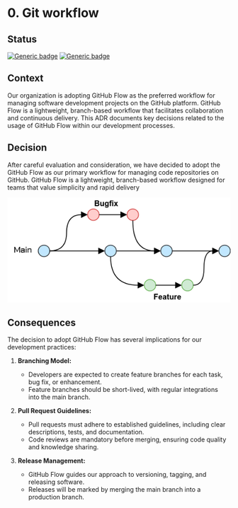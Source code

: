 # 0. Git workflow

## Status
[![Generic badge](https://img.shields.io/badge/Date-2023/12/01-blue.svg)](https://shields.io/)
[![Generic badge](https://img.shields.io/badge/Status-Accepted-Green.svg)](https://shields.io/)

## Context

Our organization is adopting GitHub Flow as the preferred workflow for managing software development projects on the
GitHub platform. GitHub Flow is a lightweight, branch-based workflow that facilitates collaboration and continuous
delivery. This ADR documents key decisions related to the usage of GitHub Flow within our development processes.

## Decision

After careful evaluation and consideration, we have decided to adopt the GitHub Flow as our primary workflow for
managing code repositories on GitHub.
GitHub Flow is a lightweight, branch-based workflow designed for teams that value simplicity and rapid delivery

<p align="center" width="100%">
<img alt="Github Flow" src="../assets/github_flow.png" />
</p>

## Consequences

The decision to adopt GitHub Flow has several implications for our development practices:

1. **Branching Model:**
    - Developers are expected to create feature branches for each task, bug fix, or enhancement.
    - Feature branches should be short-lived, with regular integrations into the main branch.

2. **Pull Request Guidelines:**
    - Pull requests must adhere to established guidelines, including clear descriptions, tests, and documentation.
    - Code reviews are mandatory before merging, ensuring code quality and knowledge sharing.

3. **Release Management:**
    - GitHub Flow guides our approach to versioning, tagging, and releasing software.
    - Releases will be marked by merging the main branch into a production branch.